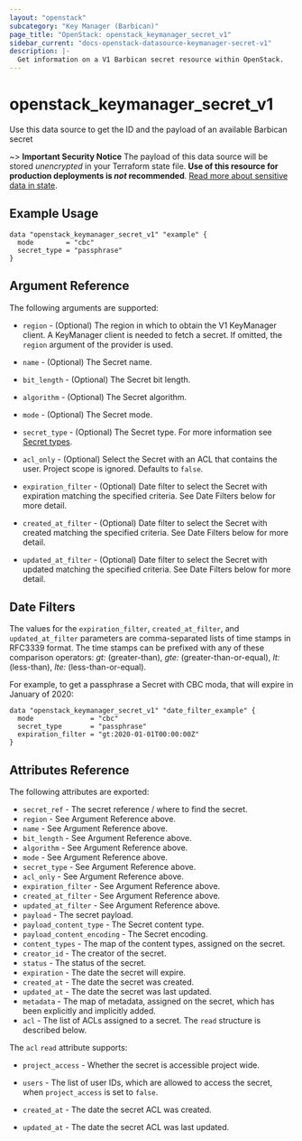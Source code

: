 ```yaml
---
layout: "openstack"
subcategory: "Key Manager (Barbican)"
page_title: "OpenStack: openstack_keymanager_secret_v1"
sidebar_current: "docs-openstack-datasource-keymanager-secret-v1"
description: |-
  Get information on a V1 Barbican secret resource within OpenStack.
---
```


# openstack\_keymanager\_secret\_v1

Use this data source to get the ID and the payload of an available Barbican
secret

~> **Important Security Notice** The payload of this data source will be stored
*unencrypted* in your Terraform state file. **Use of this resource for
production deployments is *not* recommended**. [Read more about sensitive data
in state](https://www.terraform.io/docs/language/state/sensitive-data.html).

## Example Usage

```hcl
data "openstack_keymanager_secret_v1" "example" {
  mode        = "cbc"
  secret_type = "passphrase"
}
```

## Argument Reference

The following arguments are supported:

* `region` - (Optional) The region in which to obtain the V1 KeyManager client.
  A KeyManager client is needed to fetch a secret. If omitted, the `region`
  argument of the provider is used.

* `name` - (Optional) The Secret name.

* `bit_length` - (Optional) The Secret bit length.

* `algorithm` - (Optional) The Secret algorithm.

* `mode` - (Optional) The Secret mode.

* `secret_type` - (Optional) The Secret type. For more information see
  [Secret types](https://docs.openstack.org/barbican/latest/api/reference/secret_types.html).

* `acl_only` - (Optional) Select the Secret with an ACL that contains the user.
  Project scope is ignored. Defaults to `false`.

* `expiration_filter` - (Optional) Date filter to select the Secret with
  expiration matching the specified criteria. See Date Filters below for more
  detail.

* `created_at_filter` - (Optional) Date filter to select the Secret with
  created matching the specified criteria. See Date Filters below for more
  detail.

* `updated_at_filter` - (Optional) Date filter to select the Secret with
  updated matching the specified criteria. See Date Filters below for more
  detail.

## Date Filters

The values for the `expiration_filter`, `created_at_filter`, and
`updated_at_filter` parameters are comma-separated lists of time stamps in
RFC3339 format. The time stamps can be prefixed with any of these comparison
operators: *gt:* (greater-than), *gte:* (greater-than-or-equal), *lt:*
(less-than), *lte:* (less-than-or-equal).

For example, to get a passphrase a Secret with CBC moda, that will expire in
January of 2020:

```hcl
data "openstack_keymanager_secret_v1" "date_filter_example" {
  mode              = "cbc"
  secret_type       = "passphrase"
  expiration_filter = "gt:2020-01-01T00:00:00Z"
}
```

## Attributes Reference

The following attributes are exported:

* `secret_ref` - The secret reference / where to find the secret.
* `region` - See Argument Reference above.
* `name` - See Argument Reference above.
* `bit_length` - See Argument Reference above.
* `algorithm` - See Argument Reference above.
* `mode` - See Argument Reference above.
* `secret_type` - See Argument Reference above.
* `acl_only` - See Argument Reference above.
* `expiration_filter` - See Argument Reference above.
* `created_at_filter` - See Argument Reference above.
* `updated_at_filter` - See Argument Reference above.
* `payload` - The secret payload.
* `payload_content_type` - The Secret content type.
* `payload_content_encoding` - The Secret encoding.
* `content_types` - The map of the content types, assigned on the secret.
* `creator_id` - The creator of the secret.
* `status` - The status of the secret.
* `expiration` - The date the secret will expire.
* `created_at` - The date the secret was created.
* `updated_at` - The date the secret was last updated.
* `metadata` - The map of metadata, assigned on the secret, which has been
  explicitly and implicitly added.
* `acl` - The list of ACLs assigned to a secret. The `read` structure is described below.

The `acl` `read` attribute supports:

* `project_access` - Whether the secret is accessible project wide.

* `users` - The list of user IDs, which are allowed to access the secret, when
  `project_access` is set to `false`.

* `created_at` - The date the secret ACL was created.

* `updated_at` - The date the secret ACL was last updated.
